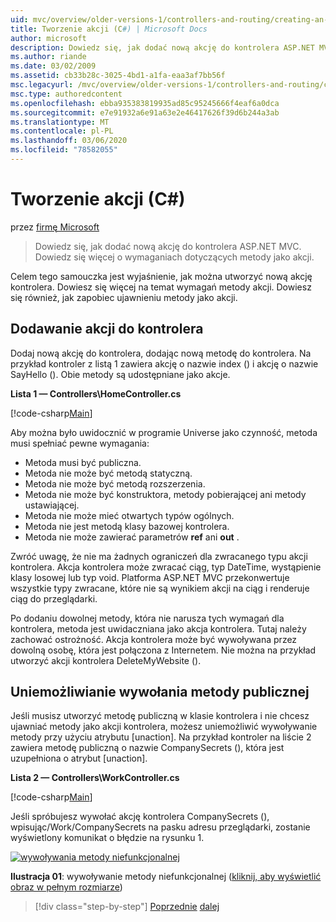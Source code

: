 ```yaml
---
uid: mvc/overview/older-versions-1/controllers-and-routing/creating-an-action-cs
title: Tworzenie akcji (C#) | Microsoft Docs
author: microsoft
description: Dowiedz się, jak dodać nową akcję do kontrolera ASP.NET MVC. Dowiedz się więcej o wymaganiach dotyczących metody jako akcji.
ms.author: riande
ms.date: 03/02/2009
ms.assetid: cb33b28c-3025-4bd1-a1fa-eaa3af7bb56f
msc.legacyurl: /mvc/overview/older-versions-1/controllers-and-routing/creating-an-action-cs
msc.type: authoredcontent
ms.openlocfilehash: ebba935383819935ad85c95245666f4eaf6a0dca
ms.sourcegitcommit: e7e91932a6e91a63e2e46417626f39d6b244a3ab
ms.translationtype: MT
ms.contentlocale: pl-PL
ms.lasthandoff: 03/06/2020
ms.locfileid: "78582055"
---
```

# <a name="creating-an-action-c"></a>Tworzenie akcji (C#)

przez [firmę Microsoft](https://github.com/microsoft)

> Dowiedz się, jak dodać nową akcję do kontrolera ASP.NET MVC. Dowiedz się więcej o wymaganiach dotyczących metody jako akcji.

Celem tego samouczka jest wyjaśnienie, jak można utworzyć nową akcję kontrolera. Dowiesz się więcej na temat wymagań metody akcji. Dowiesz się również, jak zapobiec ujawnieniu metody jako akcji.

## <a name="adding-an-action-to-a-controller"></a>Dodawanie akcji do kontrolera

Dodaj nową akcję do kontrolera, dodając nową metodę do kontrolera. Na przykład kontroler z listą 1 zawiera akcję o nazwie index () i akcję o nazwie SayHello (). Obie metody są udostępniane jako akcje.

**Lista 1 — Controllers\HomeController.cs**

[!code-csharp[Main](creating-an-action-cs/samples/sample1.cs)]

Aby można było uwidocznić w programie Universe jako czynność, metoda musi spełniać pewne wymagania:

- Metoda musi być publiczna.
- Metoda nie może być metodą statyczną.
- Metoda nie może być metodą rozszerzenia.
- Metoda nie może być konstruktora, metody pobierającej ani metody ustawiającej.
- Metoda nie może mieć otwartych typów ogólnych.
- Metoda nie jest metodą klasy bazowej kontrolera.
- Metoda nie może zawierać parametrów **ref** ani **out** .

Zwróć uwagę, że nie ma żadnych ograniczeń dla zwracanego typu akcji kontrolera. Akcja kontrolera może zwracać ciąg, typ DateTime, wystąpienie klasy losowej lub typ void. Platforma ASP.NET MVC przekonwertuje wszystkie typy zwracane, które nie są wynikiem akcji na ciąg i renderuje ciąg do przeglądarki.

Po dodaniu dowolnej metody, która nie narusza tych wymagań dla kontrolera, metoda jest uwidaczniana jako akcja kontrolera. Tutaj należy zachować ostrożność. Akcja kontrolera może być wywoływana przez dowolną osobę, która jest połączona z Internetem. Nie można na przykład utworzyć akcji kontrolera DeleteMyWebsite ().

## <a name="preventing-a-public-method-from-being-invoked"></a>Uniemożliwianie wywołania metody publicznej

Jeśli musisz utworzyć metodę publiczną w klasie kontrolera i nie chcesz ujawniać metody jako akcji kontrolera, możesz uniemożliwić wywoływanie metody przy użyciu atrybutu [unaction]. Na przykład kontroler na liście 2 zawiera metodę publiczną o nazwie CompanySecrets (), która jest uzupełniona o atrybut [unaction].

**Lista 2 — Controllers\WorkController.cs**

[!code-csharp[Main](creating-an-action-cs/samples/sample2.cs)]

Jeśli spróbujesz wywołać akcję kontrolera CompanySecrets (), wpisując/Work/CompanySecrets na pasku adresu przeglądarki, zostanie wyświetlony komunikat o błędzie na rysunku 1.

[![wywoływania metody niefunkcjonalnej](creating-an-action-cs/_static/image1.jpg)](creating-an-action-cs/_static/image1.png)

**Ilustracja 01**: wywoływanie metody niefunkcjonalnej ([kliknij, aby wyświetlić obraz w pełnym rozmiarze](creating-an-action-cs/_static/image2.png))

> [!div class="step-by-step"]
> [Poprzednie](creating-a-controller-cs.md)
> [dalej](asp-net-mvc-routing-overview-vb.md)
